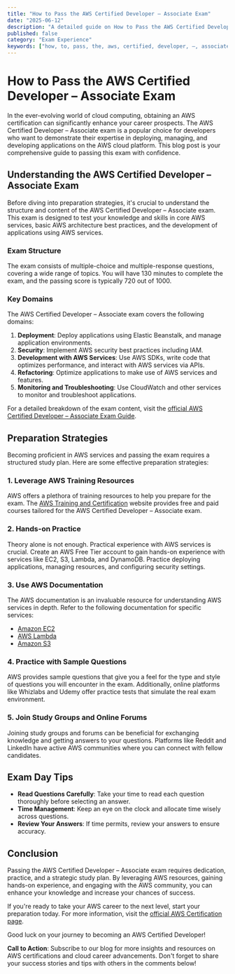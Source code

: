 ```yaml
---
title: "How to Pass the AWS Certified Developer – Associate Exam"
date: "2025-06-12"
description: "A detailed guide on How to Pass the AWS Certified Developer – Associate Exam"
published: false
category: "Exam Experience"
keywords: ["how, to, pass, the, aws, certified, developer, –, associate, exam"]
---
```


# How to Pass the AWS Certified Developer – Associate Exam

In the ever-evolving world of cloud computing, obtaining an AWS certification can significantly enhance your career prospects. The AWS Certified Developer – Associate exam is a popular choice for developers who want to demonstrate their expertise in deploying, managing, and developing applications on the AWS cloud platform. This blog post is your comprehensive guide to passing this exam with confidence.

## Understanding the AWS Certified Developer – Associate Exam

Before diving into preparation strategies, it's crucial to understand the structure and content of the AWS Certified Developer – Associate exam. This exam is designed to test your knowledge and skills in core AWS services, basic AWS architecture best practices, and the development of applications using AWS services.

### Exam Structure

The exam consists of multiple-choice and multiple-response questions, covering a wide range of topics. You will have 130 minutes to complete the exam, and the passing score is typically 720 out of 1000.

### Key Domains

The AWS Certified Developer – Associate exam covers the following domains:

1. **Deployment**: Deploy applications using Elastic Beanstalk, and manage application environments.
2. **Security**: Implement AWS security best practices including IAM.
3. **Development with AWS Services**: Use AWS SDKs, write code that optimizes performance, and interact with AWS services via APIs.
4. **Refactoring**: Optimize applications to make use of AWS services and features.
5. **Monitoring and Troubleshooting**: Use CloudWatch and other services to monitor and troubleshoot applications.

For a detailed breakdown of the exam content, visit the [official AWS Certified Developer – Associate Exam Guide](https://aws.amazon.com/certification/certified-developer-associate/).

## Preparation Strategies

Becoming proficient in AWS services and passing the exam requires a structured study plan. Here are some effective preparation strategies:

### 1. Leverage AWS Training Resources

AWS offers a plethora of training resources to help you prepare for the exam. The [AWS Training and Certification](https://aws.amazon.com/training/) website provides free and paid courses tailored for the AWS Certified Developer – Associate exam.

### 2. Hands-on Practice

Theory alone is not enough. Practical experience with AWS services is crucial. Create an AWS Free Tier account to gain hands-on experience with services like EC2, S3, Lambda, and DynamoDB. Practice deploying applications, managing resources, and configuring security settings.

### 3. Use AWS Documentation

The AWS documentation is an invaluable resource for understanding AWS services in depth. Refer to the following documentation for specific services:

- [Amazon EC2](https://docs.aws.amazon.com/ec2/index.html)
- [AWS Lambda](https://docs.aws.amazon.com/lambda/index.html)
- [Amazon S3](https://docs.aws.amazon.com/s3/index.html)

### 4. Practice with Sample Questions

AWS provides sample questions that give you a feel for the type and style of questions you will encounter in the exam. Additionally, online platforms like Whizlabs and Udemy offer practice tests that simulate the real exam environment.

### 5. Join Study Groups and Online Forums

Joining study groups and forums can be beneficial for exchanging knowledge and getting answers to your questions. Platforms like Reddit and LinkedIn have active AWS communities where you can connect with fellow candidates.

## Exam Day Tips

- **Read Questions Carefully**: Take your time to read each question thoroughly before selecting an answer.
- **Time Management**: Keep an eye on the clock and allocate time wisely across questions.
- **Review Your Answers**: If time permits, review your answers to ensure accuracy.

## Conclusion

Passing the AWS Certified Developer – Associate exam requires dedication, practice, and a strategic study plan. By leveraging AWS resources, gaining hands-on experience, and engaging with the AWS community, you can enhance your knowledge and increase your chances of success.

If you're ready to take your AWS career to the next level, start your preparation today. For more information, visit the [official AWS Certification page](https://aws.amazon.com/certification/).

Good luck on your journey to becoming an AWS Certified Developer!

**Call to Action**: Subscribe to our blog for more insights and resources on AWS certifications and cloud career advancements. Don't forget to share your success stories and tips with others in the comments below!